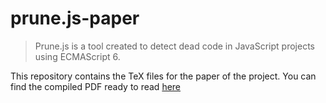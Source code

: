 # prune.js-paper

> Prune.js is a tool created to detect dead code in JavaScript projects using
> ECMAScript 6.

This repository contains the TeX files for the paper of the project. You can find 
the compiled PDF ready to read [here](./Master_Project_Thesis_v1.2.pdf)
